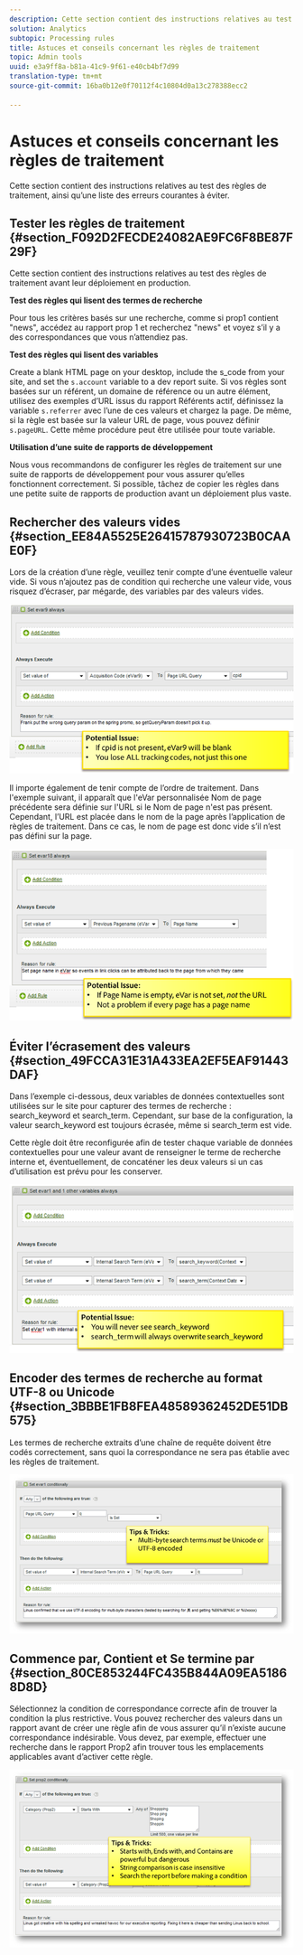 ```yaml
---
description: Cette section contient des instructions relatives au test des règles de traitement, ainsi qu’une liste des erreurs courantes à éviter.
solution: Analytics
subtopic: Processing rules
title: Astuces et conseils concernant les règles de traitement
topic: Admin tools
uuid: e3a9ff8a-b81a-41c9-9f61-e40cb4bf7d99
translation-type: tm+mt
source-git-commit: 16ba0b12e0f70112f4c10804d0a13c278388ecc2

---
```



# Astuces et conseils concernant les règles de traitement

Cette section contient des instructions relatives au test des règles de traitement, ainsi qu’une liste des erreurs courantes à éviter.

## Tester les règles de traitement {#section_F092D2FECDE24082AE9FC6F8BE87F29F}

Cette section contient des instructions relatives au test des règles de traitement avant leur déploiement en production.

**Test des règles qui lisent des termes de recherche**

Pour tous les critères basés sur une recherche, comme si prop1 contient "news", accédez au rapport prop 1 et recherchez "news" et voyez s’il y a des correspondances que vous n’attendiez pas.

**Test des règles qui lisent des variables**

Create a blank HTML page on your desktop, include the s_code from your site, and set the `s.account` variable to a dev report suite. Si vos règles sont basées sur un référent, un domaine de référence ou un autre élément, utilisez des exemples d’URL issus du rapport Référents actif, définissez la variable `s.referrer` avec l’une de ces valeurs et chargez la page. De même, si la règle est basée sur la valeur URL de page, vous pouvez définir `s.pageURL`. Cette même procédure peut être utilisée pour toute variable.

**Utilisation d’une suite de rapports de développement**

Nous vous recommandons de configurer les règles de traitement sur une suite de rapports de développement pour vous assurer qu’elles fonctionnent correctement. Si possible, tâchez de copier les règles dans une petite suite de rapports de production avant un déploiement plus vaste.

## Rechercher des valeurs vides {#section_EE84A5525E26415787930723B0CAAE0F}

Lors de la création d’une règle, veuillez tenir compte d’une éventuelle valeur vide. Si vous n’ajoutez pas de condition qui recherche une valeur vide, vous risquez d’écraser, par mégarde, des variables par des valeurs vides.

![](assets/tips-set-value-acquisition-code.png)

Il importe également de tenir compte de l’ordre de traitement. Dans l'exemple suivant, il apparaît que l'eVar personnalisée Nom de page précédente sera définie sur l'URL si le Nom de page n'est pas présent. Cependant, l’URL est placée dans le nom de la page après l’application de règles de traitement. Dans ce cas, le nom de page est donc vide s’il n’est pas défini sur la page.

![](assets/tips-copy-page-name-to-evar.png)

## Éviter l’écrasement des valeurs {#section_49FCCA31E31A433EA2EF5EAF91443DAF}

Dans l’exemple ci-dessous, deux variables de données contextuelles sont utilisées sur le site pour capturer des termes de recherche : search_keyword et search_term. Cependant, sur base de la configuration, la valeur search_keyword est toujours écrasée, même si search_term est vide.

Cette règle doit être reconfigurée afin de tester chaque variable de données contextuelles pour une valeur avant de renseigner le terme de recherche interne et, éventuellement, de concaténer les deux valeurs si un cas d’utilisation est prévu pour les conserver.

![](assets/tips-search-keyword.png)

## Encoder des termes de recherche au format UTF-8 ou Unicode {#section_3BBBE1FB8FEA48589362452DE51DB575}

Les termes de recherche extraits d’une chaîne de requête doivent être codés correctement, sans quoi la correspondance ne sera pas établie avec les règles de traitement.

![](assets/tips-multibyte.png)

## Commence par, Contient et Se termine par {#section_80CE853244FC435B844A09EA51868D8D}

Sélectionnez la condition de correspondance correcte afin de trouver la condition la plus restrictive. Vous pouvez rechercher des valeurs dans un rapport avant de créer une règle afin de vous assurer qu’il n’existe aucune correspondance indésirable. Vous devez, par exemple, effectuer une recherche dans le rapport Prop2 afin trouver tous les emplacements applicables avant d’activer cette règle.

![](assets/tips-startswith.png)
